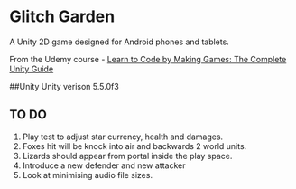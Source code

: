 # Glitch Garden

A Unity 2D game designed for Android phones and tablets. 

From the Udemy course - [Learn to Code by Making Games: The Complete Unity Guide](https://www.udemy.com/unitycourse/)

##Unity 
  Unity verison 5.5.0f3
  
## TO DO
1. Play test to adjust star currency, health and damages.
2. Foxes hit will be knock into air and backwards 2 world units.
3. Lizards should appear from portal inside the play space.
4. Introduce a new defender and new attacker
5. Look at minimising audio file sizes.